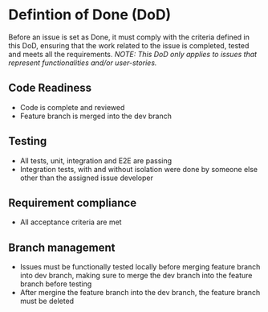 # Defintion of Done (DoD)
Before an issue is set as Done, it must comply with the criteria defined in this DoD, ensuring that the work related to the issue is completed, tested and meets all the requirements. 
*NOTE: This DoD only applies to issues that represent functionalities and/or user-stories.*

## Code Readiness
- Code is complete and reviewed
- Feature branch is merged into the dev branch

## Testing
- All tests, unit, integration and E2E are passing
- Integration tests, with and without isolation were done by someone else other than the assigned issue developer

## Requirement compliance
- All acceptance criteria are met

## Branch management
- Issues must be functionally tested locally before merging feature branch into dev branch, making sure to merge the dev branch into the feature branch before testing
- After mergine the feature branch into the dev branch, the feature branch must be deleted
